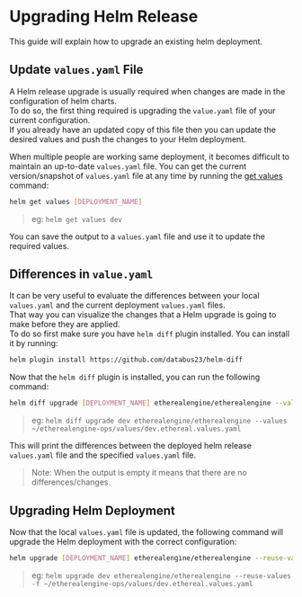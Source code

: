 # Upgrading Helm Release

This guide will explain how to upgrade an existing helm deployment.

## Update `values.yaml` File
A Helm release upgrade is usually required when changes are made in the configuration of helm charts.  
To do so, the first thing required is upgrading the `value.yaml` file of your current configuration.  
If you already have an updated copy of this file then you can update the desired values and push the changes to your Helm deployment.

When multiple people are working same deployment, it becomes difficult to maintain an up-to-date `values.yaml` file.
You can get the current version/snapshot of `values.yaml` file at any time by running the [get values](https://helm.sh/docs/helm/helm_get_values/) command:
```bash
helm get values [DEPLOYMENT_NAME]
```
> eg: `helm get values dev`

You can save the output to a `values.yaml` file and use it to update the required values.

## Differences in `value.yaml`
It can be very useful to evaluate the differences between your local `values.yaml` and the current deployment `values.yaml` files.  
That way you can visualize the changes that a Helm upgrade is going to make before they are applied.  
To do so first make sure you have `helm diff` plugin installed. You can install it by running:
```bash
helm plugin install https://github.com/databus23/helm-diff
```

Now that the `helm diff` plugin is installed, you can run the following command:
```bash
helm diff upgrade [DEPLOYMENT_NAME] etherealengine/etherealengine --values [PATH_TO_VALUES_YAML]
```
> eg: `helm diff upgrade dev etherealengine/etherealengine --values ~/etherealengine-ops/values/dev.ethereal.values.yaml`

This will print the differences between the deployed helm release `values.yaml` file and the specified `values.yaml` file.  
> Note: When the output is empty it means that there are no differences/changes.

## Upgrading Helm Deployment
Now that the local `values.yaml` file is updated, the following command will upgrade the Helm deployment with the correct configuration:
```bash
helm upgrade [DEPLOYMENT_NAME] etherealengine/etherealengine --reuse-values -f [PATH_TO_VALUES_YAML]
```
> eg: `helm upgrade dev etherealengine/etherealengine --reuse-values -f ~/etherealengine-ops/values/dev.ethereal.values.yaml`
